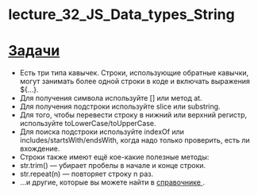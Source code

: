 # lecture_32_JS_Data_types_String

#  [Задачи ](https://github.com/schoolteacherMP/lecture_32_JS_Data_types_String/blob/main/tasks.md)  

- Есть три типа кавычек. Строки, использующие обратные кавычки, могут занимать более одной строки в коде и включать выражения ${…}.  
- Для получения символа используйте [] или метод at.  
- Для получения подстроки используйте slice или substring.  
- Для того, чтобы перевести строку в нижний или верхний регистр, используйте toLowerCase/toUpperCase.  
- Для поиска подстроки используйте indexOf или includes/startsWith/endsWith, когда надо только проверить, есть ли вхождение.  
- Строки также имеют ещё кое-какие полезные методы:  
- str.trim() — убирает пробелы в начале и конце строки.  
- str.repeat(n) — повторяет строку n раз.  
- …и другие, которые вы можете найти в   [справочнике ](https://developer.mozilla.org/ru/docs/Web/JavaScript/Reference/Global_Objects/String)  .  
